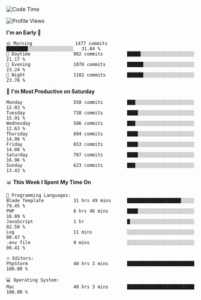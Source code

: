 <!--START_SECTION:waka-->
![Code Time](http://img.shields.io/badge/Code%20Time-3%2C560%20hrs%202%20mins-blue)

![Profile Views](http://img.shields.io/badge/Profile%20Views-0-blue)

**I'm an Early 🐤** 

```text
🌞 Morning                1477 commits        ████████░░░░░░░░░░░░░░░░░   31.84 % 
🌆 Daytime                982 commits         █████░░░░░░░░░░░░░░░░░░░░   21.17 % 
🌃 Evening                1078 commits        ██████░░░░░░░░░░░░░░░░░░░   23.24 % 
🌙 Night                  1102 commits        ██████░░░░░░░░░░░░░░░░░░░   23.76 % 
```
📅 **I'm Most Productive on Saturday** 

```text
Monday                   558 commits         ███░░░░░░░░░░░░░░░░░░░░░░   12.03 % 
Tuesday                  738 commits         ████░░░░░░░░░░░░░░░░░░░░░   15.91 % 
Wednesday                586 commits         ███░░░░░░░░░░░░░░░░░░░░░░   12.63 % 
Thursday                 694 commits         ████░░░░░░░░░░░░░░░░░░░░░   14.96 % 
Friday                   653 commits         ████░░░░░░░░░░░░░░░░░░░░░   14.08 % 
Saturday                 787 commits         ████░░░░░░░░░░░░░░░░░░░░░   16.96 % 
Sunday                   623 commits         ███░░░░░░░░░░░░░░░░░░░░░░   13.43 % 
```


📊 **This Week I Spent My Time On** 

```text
💬 Programming Languages: 
Blade Template           31 hrs 49 mins      ████████████████████░░░░░   79.45 % 
PHP                      6 hrs 46 mins       ████░░░░░░░░░░░░░░░░░░░░░   16.89 % 
JavaScript               1 hr                █░░░░░░░░░░░░░░░░░░░░░░░░   02.50 % 
Log                      11 mins             ░░░░░░░░░░░░░░░░░░░░░░░░░   00.47 % 
.env file                9 mins              ░░░░░░░░░░░░░░░░░░░░░░░░░   00.41 % 

🔥 Editors: 
PhpStorm                 40 hrs 3 mins       █████████████████████████   100.00 % 

💻 Operating System: 
Mac                      40 hrs 3 mins       █████████████████████████   100.00 % 
```


<!--END_SECTION:waka-->
